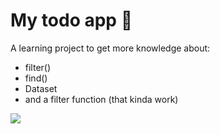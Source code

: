 # My todo app 👋

A learning project to get more knowledge about:

* filter()
* find()
* Dataset
* and a filter function (that kinda work)

![](./images/screenshot-todo-app.png.png)